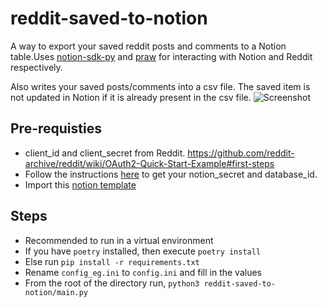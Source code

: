 # reddit-saved-to-notion

A way to export your saved reddit posts and comments to a Notion table.Uses [notion-sdk-py](https://github.com/ramnes/notion-sdk-py) and [praw](https://github.com/praw-dev/praw) for interacting with Notion and Reddit respectively.

Also writes your saved posts/comments into a csv file. The saved item is not updated in Notion if it is already present in the csv file.
![Screenshot](https://user-images.githubusercontent.com/68693257/120369282-a9d3ab00-c330-11eb-9c2e-5a482a2fbf35.png)
## Pre-requisties
* client_id and client_secret from Reddit. https://github.com/reddit-archive/reddit/wiki/OAuth2-Quick-Start-Example#first-steps
* Follow the instructions [here](https://developers.notion.com/docs/getting-started) to get your notion_secret and database_id.
* Import this [notion template](https://www.notion.so/1d6cadece4d6462ab9e72f98ca1c7558?v=cb2d823167d74f97a914155b8ff7d548)  

## Steps
* Recommended to run in a virtual environment
* If you have `poetry` installed, then execute `poetry install`
* Else run `pip install -r requirements.txt`
* Rename `config_eg.ini` to `config.ini` and fill in the values
* From the root of the directory run, `python3 reddit-saved-to-notion/main.py`

